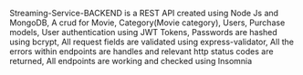 Streaming-Service-BACKEND is a REST API created using Node Js and MongoDB,
A crud for Movie, Category(Movie category), Users, Purchase models,
User authentication using JWT Tokens,
Passwords are hashed using bcrypt,
All request fields are validated using express-validator,
All the errors within endpoints are handles and relevant http status codes are returned,
All endpoints are working and checked using Insomnia

